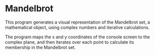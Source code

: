 # Mandelbrot
This program generates a visual representation of the Mandelbrot set, a mathematical object, using complex numbers and iterative calculations.

The program maps the x and y coordinates of the console screen to the complex plane, and then iterates over each point to calculate its membership in the Mandelbrot set.
